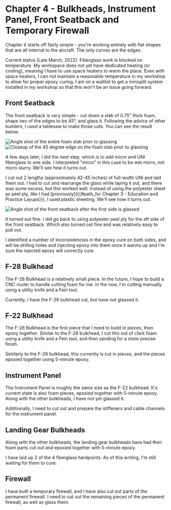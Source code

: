 # Chapter 4 - Bulkheads, Instrument Panel, Front Seatback and Temporary Firewall

Chapter 4 starts off fairly simple - you're working entirely with flat shapes that are all internal to the aircraft. The only curves are the edges.

Current status (Late March, 2022): Fiberglass work is blocked on temperature. My workspace does not yet have dedicated heating (or cooling), meaning I have to use space heaters to warm the place. Even with space heaters, I can not maintain a reasonable temperature in my workshop to allow for proper epoxy curing. I am on a waitlist to get a minisplit system installed in my workshop so that this won't be an issue going forward.

## Front Seatback

The front seatback is very simple - cut down a slab of 0.75" thick foam, shape two of the edges to be 45°, and glass it. Following the advice of other builders, I used a tablesaw to make those cuts. You can see the result below.

![Angle shot of the entire foam slab prior to glassing](/assets/images/build_log/chapter_4/front_seatback_initial_1.jpg)
![Closeup of the 45 degree edge on the foam slab prior to glassing](/assets/images/build_log/chapter_4/front_seatback_initial_2.jpg)

A few days later, I did the next step, which is to add micro and UNI fiberglass to one side. I interpreted "micro" in this case to be wet micro, not micro slurry. We'll see how it turns out.

I cut out 2 lengths (approximately 42-45 inches) of full-width UNI and laid them out. I had to cut and rearrange the glass while laying it out, and there was some excess, but this worked well. Instead of using the polyester sheet as peel ply, like I had [previously]({{#path_for Chapter 3 - Education and Practice Layups}}), I used plastic sheeting. We'll see how it turns out.

![Angle shot of the front seatback after the first side is glassed](/assets/images/build_log/chapter_4/front_seatback_first_glassing.jpg)

It turned out fine. I did go back to using polyester peel ply for the aft side of the front seatback. Which also turned out fine and was relatively easy to pull out.

I identified a number of inconsistencies in the epoxy cure on both sides, and will be drilling holes and injecting epoxy into them once it warms up and I'm sure the injected epoxy will correctly cure.

## F-28 Bulkhead

The F-28 Bulkhead is a relatively small piece. In the future, I hope to build a CNC router to handle cutting foam for me. In the now, I'm cutting manually using a utility knife and a Fein tool.

Currently, I have the F-28 bulkhead cut, but have not glassed it.

## F-22 Bulkhead

The F-28 Bulkhead is the first piece that I need to build in pieces, then epoxy together. Similar to the F-28 bulkhead, I cut this out of clark foam using a utility knife and a Fein tool, and then sanding for a more precise finish.

Similarly to the F-28 bulkhead, this currently is cut in pieces, and the pieces epoxied together using 5-minute epoxy.

## Instrument Panel

The Instrument Panel is roughly the same size as the F-22 bulkhead. It's current state is also foam pieces, epoxied together with 5-minute epoxy. Along with the other bulkheads, I have not yet glassed it.

Additionally, I need to cut out and prepare the stiffeners and cable channels for the instrument panel.

## Landing Gear Bulkheads

Along with the other bulkheads, the landing gear bulkheads have had their foam parts cut out and epoxied together with 5-minute epoxy.

I have laid up 2 of the 4 fiberglass hardpoints. As of this writing, I'm still waiting for them to cure.

## Firewall

I have built a temporary firewall, and I have also cut out parts of the permanent firewall. I need to cut out the remaining pieces of the permanent firewall, as well as glass them.
